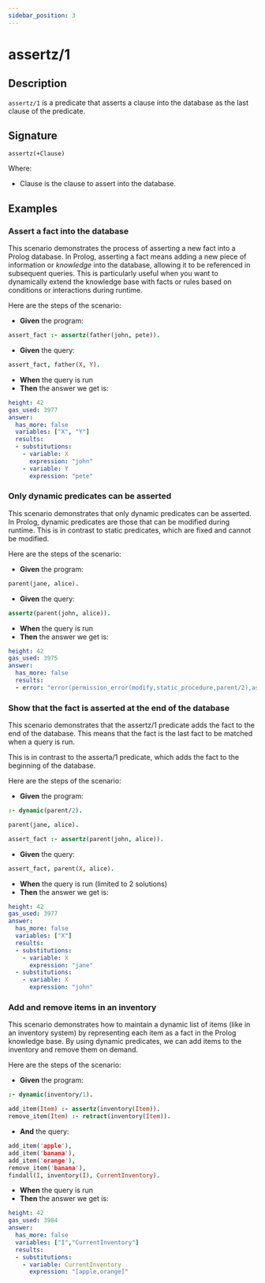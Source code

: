 ```yaml
---
sidebar_position: 3
---
```

[//]: # (This file is auto-generated. Please do not modify it yourself.)

# assertz/1

## Description

`assertz/1` is a predicate that asserts a clause into the database as the last clause of the predicate.

## Signature

```text
assertz(+Clause)
```

Where:

- Clause is the clause to assert into the database.

## Examples

### Assert a fact into the database

This scenario demonstrates the process of asserting a new fact into a Prolog database. In Prolog, asserting a fact means
adding a new piece of information or *knowledge* into the database, allowing it to be referenced in subsequent queries.
This is particularly useful when you want to dynamically extend the knowledge base with facts or rules based on conditions
or interactions during runtime.

Here are the steps of the scenario:

- **Given** the program:

```  prolog
assert_fact :- assertz(father(john, pete)).
```

- **Given** the query:

```  prolog
assert_fact, father(X, Y).
```

- **When** the query is run
- **Then** the answer we get is:

```  yaml
height: 42
gas_used: 3977
answer:
  has_more: false
  variables: ["X", "Y"]
  results:
  - substitutions:
    - variable: X
      expression: "john"
    - variable: Y
      expression: "pete"
```

### Only dynamic predicates can be asserted

This scenario demonstrates that only dynamic predicates can be asserted. In Prolog, dynamic predicates are those that can be
modified during runtime. This is in contrast to static predicates, which are fixed and cannot be modified.

Here are the steps of the scenario:

- **Given** the program:

```  prolog
parent(jane, alice).
```

- **Given** the query:

```  prolog
assertz(parent(john, alice)).
```

- **When** the query is run
- **Then** the answer we get is:

```  yaml
height: 42
gas_used: 3975
answer:
  has_more: false
  results:
  - error: "error(permission_error(modify,static_procedure,parent/2),assertz/1)"
```

### Show that the fact is asserted at the end of the database

This scenario demonstrates that the assertz/1 predicate adds the fact to the end of the database. This means that
the fact is the last fact to be matched when a query is run.

This is in contrast to the asserta/1 predicate, which adds the fact to the beginning of the database.

Here are the steps of the scenario:

- **Given** the program:

```  prolog
:- dynamic(parent/2).

parent(jane, alice).

assert_fact :- assertz(parent(john, alice)).
```

- **Given** the query:

```  prolog
assert_fact, parent(X, alice).
```

- **When** the query is run (limited to 2 solutions)
- **Then** the answer we get is:

```  yaml
height: 42
gas_used: 3977
answer:
  has_more: false
  variables: ["X"]
  results:
  - substitutions:
    - variable: X
      expression: "jane"
  - substitutions:
    - variable: X
      expression: "john"
```

### Add and remove items in an inventory

This scenario demonstrates how to maintain a dynamic list of items (like in an inventory system) by representing each item
as a fact in the Prolog knowledge base. By using dynamic predicates, we can add items to the inventory and remove them on demand.

Here are the steps of the scenario:

- **Given** the program:

```  prolog
:- dynamic(inventory/1).

add_item(Item) :- assertz(inventory(Item)).
remove_item(Item) :- retract(inventory(Item)).
```

- **And** the query:

```  prolog
add_item('apple'),
add_item('banana'),
add_item('orange'),
remove_item('banana'),
findall(I, inventory(I), CurrentInventory).
```

- **When** the query is run
- **Then** the answer we get is:

```  yaml
height: 42
gas_used: 3984
answer:
  has_more: false
  variables: ["I","CurrentInventory"]
  results:
  - substitutions:
    - variable: CurrentInventory
      expression: "[apple,orange]"
```

